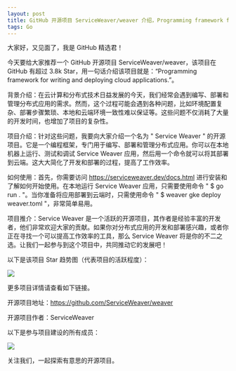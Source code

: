 ```yaml
---
layout: post
title: GitHub 开源项目 ServiceWeaver/weaver 介绍，Programming framework for writing and deploying cloud applications.
tags: Go
---
```


大家好，又见面了，我是 GitHub 精选君！

今天要给大家推荐一个 GitHub 开源项目 ServiceWeaver/weaver，该项目在 GitHub 有超过 3.8k Star，用一句话介绍该项目就是：“Programming framework for writing and deploying cloud applications.”。







背景介绍：在云计算和分布式技术日益发展的今天，我们经常会遇到编写、部署和管理分布式应用的需求。然而，这个过程可能会遇到各种问题，比如环境配置复杂、部署步骤繁琐、本地和云端环境一致性难以保证等。这些问题不仅消耗了大量的开发时间，也增加了项目的复杂性。

项目介绍：针对这些问题，我要向大家介绍一个名为 " Service Weaver " 的开源项目。它是一个编程框架，专门用于编写、部署和管理分布式应用。你可以在本地机器上运行、测试和调试 Service Weaver 应用，然后用一个命令就可以将其部署到云端。这大大简化了开发和部署的过程，提高了工作效率。

如何使用：首先，你需要访问 https://serviceweaver.dev/docs.html 进行安装和了解如何开始使用。在本地运行 Service Weaver 应用，只需要使用命令 " $ go run . "。当你准备将应用部署到云端时，只需使用命令 " $ weaver gke deploy weaver.toml "，非常简单易用。

项目推介：Service Weaver 是一个活跃的开源项目，其作者是经验丰富的开发者，他们非常欢迎大家的贡献。如果你对分布式应用的开发和部署感兴趣，或者你正在寻找一个可以提高工作效率的工具，那么 Service Weaver 将是你的不二之选。让我们一起参与到这个项目中，共同推动它的发展吧！





以下是该项目 Star 趋势图（代表项目的活跃程度）：

![](https://api.star-history.com/svg?repos=ServiceWeaver/weaver&type=Timeline)

更多项目详情请查看如下链接。

开源项目地址：https://github.com/ServiceWeaver/weaver 

开源项目作者：ServiceWeaver

以下是参与项目建设的所有成员：

![](https://contrib.rocks/image?repo=ServiceWeaver/weaver)

关注我们，一起探索有意思的开源项目。

